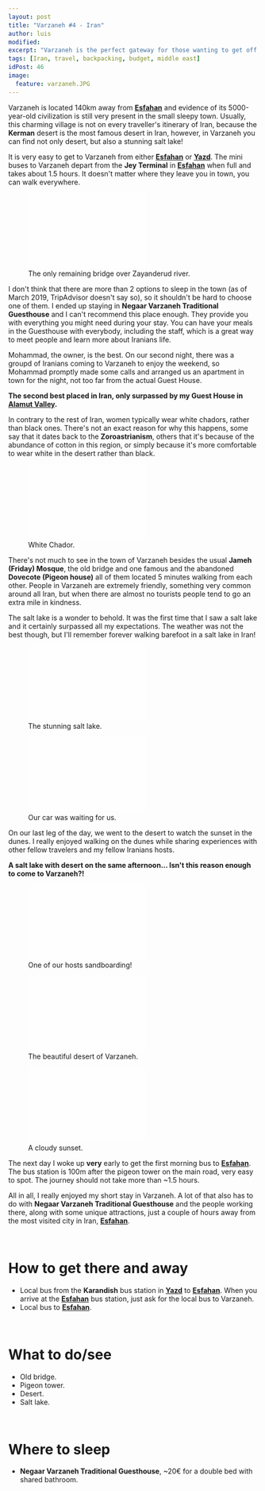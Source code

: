 ```yaml
---
layout: post
title: "Varzaneh #4 - Iran"
author: luis
modified:
excerpt: "Varzaneh is the perfect gateway for those wanting to get off the beaten track and visiting a salt lake and a desert on the same day."
tags: [Iran, travel, backpacking, budget, middle east]
idPost: 46
image:
  feature: varzaneh.JPG
---
```


Varzaneh is located 140km away from <b><a href="{{site.url}}/Esfahan" target="_blank">Esfahan</a></b> and evidence of its 5000-year-old civilization is still very present in the small sleepy town. Usually, this charming village is not on every traveller's itinerary of Iran, because the <b>Kerman</b> desert is the most famous desert in Iran, however, in Varzaneh you can find not only desert, but also a stunning salt lake!

It is very easy to get to Varzaneh from either <b><a href="{{site.url}}/Esfahan" target="_blank">Esfahan</a></b> or <b><a href="{{site.url}}/Yazd" target="_blank">Yazd</a></b>. The mini buses to Varzaneh depart from the <b>Jey Terminal</b> in <b><a href="{{site.url}}/Esfahan" target="_blank">Esfahan</a></b> when full and takes about 1.5 hours. It doesn't matter where they leave you in town, you can walk everywhere.

<figure>
	<a href="../images/iran/varzaneh/varzaneh1.JPG"><img src="../images/blank.JPG" alt="" data-echo="../images/iran/varzaneh/varzaneh1.JPG"></a>
	<figcaption>The only remaining bridge over Zayanderud river.</figcaption>
</figure>

I don't think that there are more than 2 options to sleep in the town (as of March 2019, TripAdvisor doesn't say so), so it shouldn't be hard to choose one of them. I ended up staying in <b>Negaar Varzaneh Traditional Guesthouse</b> and I can't recommend this place enough. They provide you with everything you might need during your stay. You can have your meals in the Guesthouse with everybody, including the staff, which is a great way to meet people and learn more about Iranians life.

Mohammad, the owner, is the best. On our second night, there was a groupd of Iranians coming to Varzaneh to enjoy the weekend, so Mohammad promptly made some calls and arranged us an apartment in town for the night, not too far from the actual Guest House.

<b><highlight><middle>The second best placed in Iran, only surpassed by my Guest House in <b><a href="{{site.url}}/Alamut" target="_blank">Alamut Valley</a></b>.</middle></highlight></b>

In contrary to the rest of Iran, women typically wear white chadors, rather than black ones. There's not an exact reason for why this happens, some say that it dates back to the <b>Zoroastrianism</b>, others that it's because of the abundance of cotton in this region, or simply because it's more comfortable to wear white in the desert rather than black.

<figure>
	<a href="../images/iran/varzaneh/varzaneh2.JPG"><img src="../images/blank.JPG" alt="" data-echo="../images/iran/varzaneh/varzaneh2.JPG"></a>
	<figcaption>White Chador.</figcaption>
</figure>

There's not much to see in the town of Varzaneh besides the usual <b>Jameh (Friday) Mosque</b>, the old bridge and one famous and the abandoned <b>Dovecote (Pigeon house)</b> all of them located 5 minutes walking from each other. People in Varzaneh are extremely friendly, something very common around all Iran, but when there are almost no tourists people tend to go an extra mile in kindness.

The salt lake is a wonder to behold. It was the first time that I saw a salt lake and it certainly surpassed all my expectations. The weather was not the best though, but I'll remember forever walking barefoot in a salt lake in Iran!

<figure>
	<a href="../images/iran/varzaneh/varzaneh3.JPG"><img src="../images/blank.JPG" alt="" data-echo="../images/iran/varzaneh/varzaneh3.JPG"></a>
	<figcaption>The stunning salt lake.</figcaption>
</figure>

<figure>
	<a href="../images/iran/varzaneh/varzaneh4.JPG"><img src="../images/blank.JPG" alt="" data-echo="../images/iran/varzaneh/varzaneh4.JPG"></a>
	<figcaption>Our car was waiting for us.</figcaption>
</figure>

On our last leg of the day, we went to the desert to watch the sunset in the dunes. I really enjoyed walking on the dunes while sharing experiences with other fellow travelers and my fellow Iranians hosts.

<b><highlight><middle>A salt lake with desert on the same afternoon... Isn't this reason enough to come to Varzaneh?!</middle></highlight></b>


<figure>
	<a href="../images/iran/varzaneh/varzaneh5.JPG"><img src="../images/blank.JPG" alt="" data-echo="../images/iran/varzaneh/varzaneh5.JPG"></a>
	<figcaption>One of our hosts sandboarding!</figcaption>
</figure>

<figure>
	<a href="../images/iran/varzaneh/varzaneh6.JPG"><img src="../images/blank.JPG" alt="" data-echo="../images/iran/varzaneh/varzaneh6.JPG"></a>
	<figcaption>The beautiful desert of Varzaneh.</figcaption>
</figure>

<figure>
	<a href="../images/iran/varzaneh/varzaneh7.JPG"><img src="../images/blank.JPG" alt="" data-echo="../images/iran/varzaneh/varzaneh7.JPG"></a>
	<figcaption>A cloudy sunset.</figcaption>
</figure>

The next day I woke up <b>very</b> early to get the first morning bus to <b><a href="{{site.url}}/Esfahan" target="_blank">Esfahan</a></b>. The bus station is 100m after the pigeon tower on the main road, very easy to spot. The journey should not take more than ~1.5 hours.

All in all, I really enjoyed my short stay in Varzaneh. A lot of that also has to do with <b>Negaar Varzaneh Traditional Guesthouse</b> and the people working there, along with some unique attractions, just a couple of hours away from the most visited city in Iran, <b><a href="{{site.url}}/Esfahan" target="_blank">Esfahan</a></b>.

<br>
<h1>How to get there and away</h1>
<ul>
<li>Local bus from the <b>Karandish</b> bus station in <b><a href="{{site.url}}/Yazd" target="_blank">Yazd</a></b> to <b><a href="{{site.url}}/Esfahan" target="_blank">Esfahan</a></b>. When you arrive at the <b><a href="{{site.url}}/Esfahan" target="_blank">Esfahan</a></b> bus station, just ask for the local bus to Varzaneh.</li>
<li>Local bus to <b><a href="{{site.url}}/Esfahan" target="_blank">Esfahan</a></b>.</li>
</ul>

<br>
<h1>What to do/see</h1>
<ul>
<li>Old bridge.</li>
<li>Pigeon tower.</li>
<li>Desert.</li>
<li>Salt lake.</li>
</ul>

<br>
<h1>Where to sleep</h1>
<ul>
<li><b>Negaar Varzaneh Traditional Guesthouse</b>, ~20€ for a double bed with shared bathroom.</li>
</ul>
